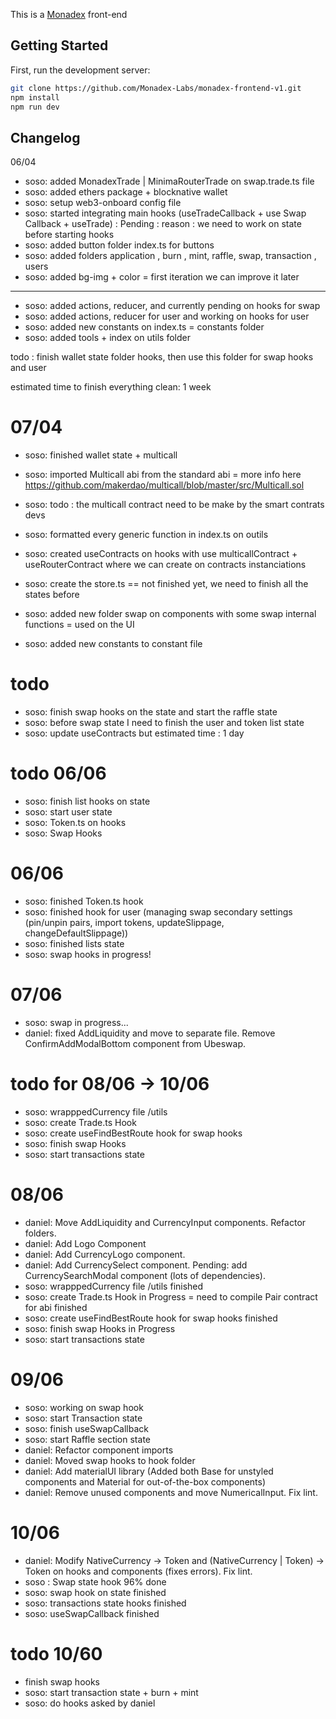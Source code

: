 This is a [Monadex](https://monadex.exchange/) front-end 

## Getting Started

First, run the development server:

```bash
git clone https://github.com/Monadex-Labs/monadex-frontend-v1.git
npm install 
npm run dev


```

## Changelog
06/04 
- soso: added MonadexTrade | MinimaRouterTrade on swap.trade.ts file 
- soso: added ethers package + blocknative wallet 
- soso: setup web3-onboard config file
- soso: started integrating main hooks (useTradeCallback + use Swap Callback + useTrade) : Pending : reason : we need to work on state before starting hooks 
- soso: added button folder index.ts for buttons 
- soso: added folders application , burn , mint, raffle, swap, transaction , users 
- soso: added bg-img + color = first iteration we can improve it later
---
- soso: added actions, reducer, and currently pending on hooks for swap
- soso: added actions, reducer for user and working on hooks for user
- soso: added new constants on index.ts = constants folder
- soso: added tools + index on utils folder  

todo : finish wallet state folder hooks, then use this folder for swap hooks and user 

estimated time to finish everything clean: 1 week

# 07/04
- soso: finished wallet state + multicall 
- soso: imported Multicall abi from the standard abi = more info here https://github.com/makerdao/multicall/blob/master/src/Multicall.sol
- soso: todo : the multicall contract need to be make by the smart contrats devs

- soso: formatted every generic function in index.ts on outils
- soso: created useContracts on hooks with use multicallContract + useRouterContract where we can create on contracts instanciations 
- soso: create the store.ts == not finished yet, we need to finish all the states before 
- soso: added new folder swap on components with some swap internal functions = used on the UI 
- soso: added new constants to constant file 
# todo 
- soso: finish swap hooks on the state and start the raffle state 
- soso: before swap state I need to finish the user and token list state
- soso: update useContracts but
estimated time : 1 day

# todo 06/06
- soso: finish list hooks on state
- soso: start user state
- soso: Token.ts on hooks 
- soso: Swap Hooks 

# 06/06
- soso: finished Token.ts hook
- soso: finished hook for user (managing swap secondary settings (pin/unpin pairs, import tokens, updateSlippage, changeDefaultSlippage))
- soso: finished lists state
- soso: swap hooks in progress! 

# 07/06 
- soso: swap in progress...
- daniel: fixed AddLiquidity and move to separate file. Remove ConfirmAddModalBottom component from Ubeswap.

# todo for 08/06 -> 10/06
- soso: wrapppedCurrency file /utils
- soso: create Trade.ts Hook
- soso: create useFindBestRoute hook for swap hooks
- soso: finish swap Hooks
- soso: start transactions state

# 08/06
- daniel: Move AddLiquidity and CurrencyInput components. Refactor folders.
- daniel: Add Logo Component
- daniel: Add CurrencyLogo component.
- daniel: Add CurrencySelect component. Pending: add CurrencySearchModal component (lots of dependencies).
- soso: wrapppedCurrency file /utils  finished
- soso: create Trade.ts Hook  in Progress = need to compile Pair contract for abi finished
- soso: create useFindBestRoute hook for swap hooks  finished
- soso: finish swap Hooks in Progress
- soso: start transactions state

# 09/06
- soso: working on swap hook
- soso: start Transaction state
- soso: finish useSwapCallback 
- soso: start Raffle section state
- daniel: Refactor component imports
- daniel: Moved swap hooks to hook folder
- daniel: Add materialUI library (Added both Base for unstyled components and Material for out-of-the-box components)
- daniel: Remove unused components and move NumericalInput. Fix lint.

# 10/06
- daniel: Modify NativeCurrency -> Token and (NativeCurrency | Token) -> Token on hooks and components (fixes errors). Fix lint.
- soso : Swap state hook 96% done
- soso: swap hook on state finished
- soso: transactions state hooks finished
- soso: useSwapCallback finished

# todo 10/60
- finish swap hooks
- soso: start transaction state + burn + mint
- soso: do hooks asked by daniel

